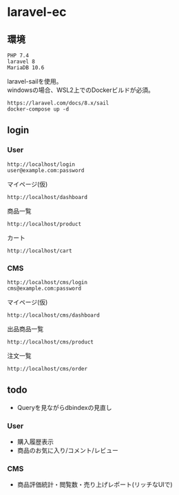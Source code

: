 # laravel-ec

## 環境

```
PHP 7.4
laravel 8
MariaDB 10.6
```

laravel-sailを使用。  
windowsの場合、WSL2上でのDockerビルドが必須。  
```
https://laravel.com/docs/8.x/sail
docker-compose up -d
```


## login

### User

```
http://localhost/login
user@example.com:password
```

マイページ(仮)  
```
http://localhost/dashboard
```

商品一覧  
```
http://localhost/product
```

カート  
```
http://localhost/cart
```

### CMS

```
http://localhost/cms/login
cms@example.com:password
```


マイページ(仮)  
```
http://localhost/cms/dashboard
```

出品商品一覧  
```
http://localhost/cms/product
```

注文一覧  
```
http://localhost/cms/order
```

## todo

* Queryを見ながらdbindexの見直し
### User

* 購入履歴表示
* 商品のお気に入り/コメント/レビュー

### CMS

* 商品評価統計・閲覧数・売り上げレポート(リッチなUIで)
